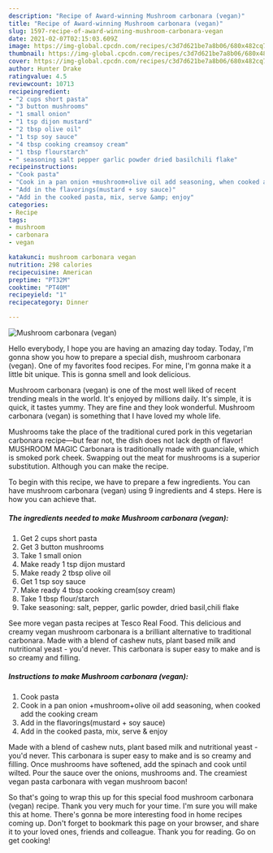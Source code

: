 ```yaml
---
description: "Recipe of Award-winning Mushroom carbonara (vegan)"
title: "Recipe of Award-winning Mushroom carbonara (vegan)"
slug: 1597-recipe-of-award-winning-mushroom-carbonara-vegan
date: 2021-02-07T02:15:03.609Z
image: https://img-global.cpcdn.com/recipes/c3d7d621be7a8b06/680x482cq70/mushroom-carbonara-vegan-recipe-main-photo.jpg
thumbnail: https://img-global.cpcdn.com/recipes/c3d7d621be7a8b06/680x482cq70/mushroom-carbonara-vegan-recipe-main-photo.jpg
cover: https://img-global.cpcdn.com/recipes/c3d7d621be7a8b06/680x482cq70/mushroom-carbonara-vegan-recipe-main-photo.jpg
author: Hunter Drake
ratingvalue: 4.5
reviewcount: 10713
recipeingredient:
- "2 cups short pasta"
- "3 button mushrooms"
- "1 small onion"
- "1 tsp dijon mustard"
- "2 tbsp olive oil"
- "1 tsp soy sauce"
- "4 tbsp cooking creamsoy cream"
- "1 tbsp flourstarch"
- " seasoning salt pepper garlic powder dried basilchili flake"
recipeinstructions:
- "Cook pasta"
- "Cook in a pan onion +mushroom+olive oil add seasoning, when cooked add the cooking cream"
- "Add in the flavorings(mustard + soy sauce)"
- "Add in the cooked pasta, mix, serve &amp; enjoy"
categories:
- Recipe
tags:
- mushroom
- carbonara
- vegan

katakunci: mushroom carbonara vegan 
nutrition: 298 calories
recipecuisine: American
preptime: "PT32M"
cooktime: "PT40M"
recipeyield: "1"
recipecategory: Dinner

---
```



![Mushroom carbonara (vegan)](https://img-global.cpcdn.com/recipes/c3d7d621be7a8b06/680x482cq70/mushroom-carbonara-vegan-recipe-main-photo.jpg)

Hello everybody, I hope you are having an amazing day today. Today, I'm gonna show you how to prepare a special dish, mushroom carbonara (vegan). One of my favorites food recipes. For mine, I'm gonna make it a little bit unique. This is gonna smell and look delicious.

Mushroom carbonara (vegan) is one of the most well liked of recent trending meals in the world. It's enjoyed by millions daily. It's simple, it is quick, it tastes yummy. They are fine and they look wonderful. Mushroom carbonara (vegan) is something that I have loved my whole life.

Mushrooms take the place of the traditional cured pork in this vegetarian carbonara recipe—but fear not, the dish does not lack depth of flavor! MUSHROOM MAGIC Carbonara is traditionally made with guanciale, which is smoked pork cheek. Swapping out the meat for mushrooms is a superior substitution. Although you can make the recipe.


To begin with this recipe, we have to prepare a few ingredients. You can have mushroom carbonara (vegan) using 9 ingredients and 4 steps. Here is how you can achieve that.

<!--inarticleads1-->

##### The ingredients needed to make Mushroom carbonara (vegan):

1. Get 2 cups short pasta
1. Get 3 button mushrooms
1. Take 1 small onion
1. Make ready 1 tsp dijon mustard
1. Make ready 2 tbsp olive oil
1. Get 1 tsp soy sauce
1. Make ready 4 tbsp cooking cream(soy cream)
1. Take 1 tbsp flour/starch
1. Take  seasoning: salt, pepper, garlic powder, dried basil,chili flake


See more vegan pasta recipes at Tesco Real Food. This delicious and creamy vegan mushroom carbonara is a brilliant alternative to traditional carbonara. Made with a blend of cashew nuts, plant based milk and nutritional yeast - you&#39;d never. This carbonara is super easy to make and is so creamy and filling. 

<!--inarticleads2-->

##### Instructions to make Mushroom carbonara (vegan):

1. Cook pasta
1. Cook in a pan onion +mushroom+olive oil add seasoning, when cooked add the cooking cream
1. Add in the flavorings(mustard + soy sauce)
1. Add in the cooked pasta, mix, serve &amp; enjoy


Made with a blend of cashew nuts, plant based milk and nutritional yeast - you&#39;d never. This carbonara is super easy to make and is so creamy and filling. Once mushrooms have softened, add the spinach and cook until wilted. Pour the sauce over the onions, mushrooms and. The creamiest vegan pasta carbonara with vegan mushroom bacon! 

So that's going to wrap this up for this special food mushroom carbonara (vegan) recipe. Thank you very much for your time. I'm sure you will make this at home. There's gonna be more interesting food in home recipes coming up. Don't forget to bookmark this page on your browser, and share it to your loved ones, friends and colleague. Thank you for reading. Go on get cooking!
